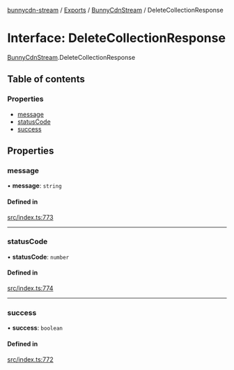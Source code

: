 [bunnycdn-stream](../README.md) / [Exports](../modules.md) / [BunnyCdnStream](../modules/BunnyCdnStream.md) / DeleteCollectionResponse

# Interface: DeleteCollectionResponse

[BunnyCdnStream](../modules/BunnyCdnStream.md).DeleteCollectionResponse

## Table of contents

### Properties

- [message](BunnyCdnStream.DeleteCollectionResponse.md#message)
- [statusCode](BunnyCdnStream.DeleteCollectionResponse.md#statuscode)
- [success](BunnyCdnStream.DeleteCollectionResponse.md#success)

## Properties

### message

• **message**: `string`

#### Defined in

[src/index.ts:773](https://github.com/dan-online/bunnycdn-stream/blob/e358384/src/index.ts#L773)

___

### statusCode

• **statusCode**: `number`

#### Defined in

[src/index.ts:774](https://github.com/dan-online/bunnycdn-stream/blob/e358384/src/index.ts#L774)

___

### success

• **success**: `boolean`

#### Defined in

[src/index.ts:772](https://github.com/dan-online/bunnycdn-stream/blob/e358384/src/index.ts#L772)
